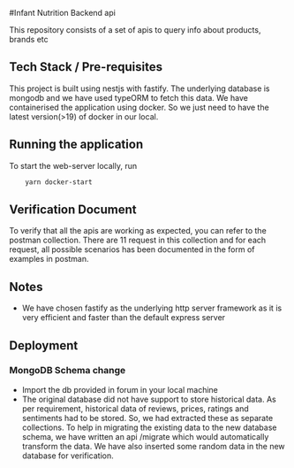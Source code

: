 #Infant Nutrition Backend api

This repository consists of a set of apis to query info about products, brands etc

## Tech Stack / Pre-requisites

This project is built using nestjs with fastify. The underlying database is mongodb and we have used typeORM to fetch this data. We have containerised the application using docker. So we just need to have the latest version(>19) of docker in our local.

## Running the application

To start the web-server locally, run

```bash
    yarn docker-start
```

## Verification Document

To verify that all the apis are working as expected, you can refer to the postman collection. There are 11 request in this collection and for each request, all possible scenarios has been documented in the form of examples in postman. 

## Notes

- We have chosen fastify as the underlying http server framework as it is very efficient and faster than the default express server 

## Deployment

### MongoDB Schema change
- Import the db provided in forum in your local machine
- The original database did not have support to store historical data. As per requirement, historical data of reviews, prices, ratings and sentiments had to be stored. So, we had extracted these as separate collections. To help in migrating the existing data to the new database schema, we have written an api /migrate which would automatically transform the data. We have also inserted some random data in the new database for verification.

